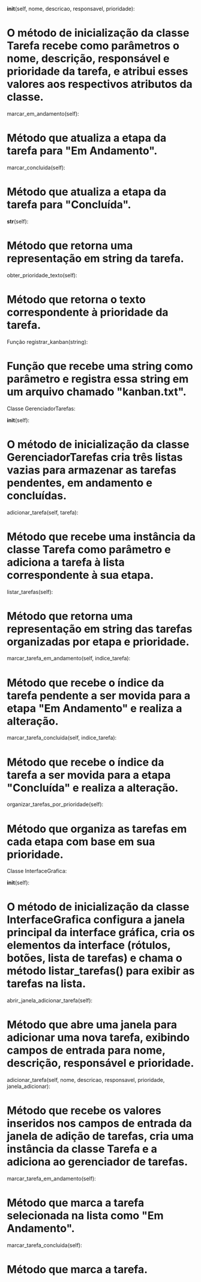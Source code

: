 __init__(self, nome, descricao, responsavel, prioridade): 

#  O método de inicialização da classe Tarefa recebe como parâmetros o nome, descrição, responsável e prioridade da tarefa, e atribui esses valores aos respectivos atributos da classe.

marcar_em_andamento(self):
#  Método que atualiza a etapa da tarefa para "Em Andamento".

marcar_concluida(self):
#  Método que atualiza a etapa da tarefa para "Concluída".

__str__(self):
#  Método que retorna uma representação em string da tarefa.

obter_prioridade_texto(self):
#  Método que retorna o texto correspondente à prioridade da tarefa.

Função registrar_kanban(string):
#  Função que recebe uma string como parâmetro e registra essa string em um arquivo chamado "kanban.txt".


Classe GerenciadorTarefas:

__init__(self):
#  O método de inicialização da classe GerenciadorTarefas cria três listas vazias para armazenar as tarefas pendentes, em andamento e concluídas.

adicionar_tarefa(self, tarefa):
#  Método que recebe uma instância da classe Tarefa como parâmetro e adiciona a tarefa à lista correspondente à sua etapa.

listar_tarefas(self):
#  Método que retorna uma representação em string das tarefas organizadas por etapa e prioridade.

marcar_tarefa_em_andamento(self, indice_tarefa):
#  Método que recebe o índice da tarefa pendente a ser movida para a etapa "Em Andamento" e realiza a alteração.

marcar_tarefa_concluida(self, indice_tarefa):

#  Método que recebe o índice da tarefa a ser movida para a etapa "Concluída" e realiza a alteração.

organizar_tarefas_por_prioridade(self): 

# Método que organiza as tarefas em cada etapa com base em sua prioridade.


Classe InterfaceGrafica:

__init__(self):

#  O método de inicialização da classe InterfaceGrafica configura a janela principal da interface gráfica, cria os elementos da interface (rótulos, botões, lista de tarefas) e chama o método listar_tarefas() para exibir as tarefas na lista.

abrir_janela_adicionar_tarefa(self):

#  Método que abre uma janela para adicionar uma nova tarefa, exibindo campos de entrada para nome, descrição, responsável e prioridade.

adicionar_tarefa(self, nome, descricao, responsavel, prioridade, janela_adicionar):

#  Método que recebe os valores inseridos nos campos de entrada da janela de adição de tarefas, cria uma instância da classe Tarefa e a adiciona ao gerenciador de tarefas.

marcar_tarefa_em_andamento(self): 
# Método que marca a tarefa selecionada na lista como "Em Andamento".

marcar_tarefa_concluida(self): 
# Método que marca a tarefa.
